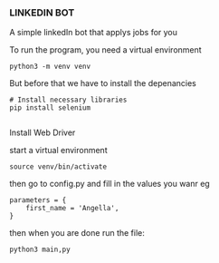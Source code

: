 ### LINKEDIN BOT
A simple linkedIn bot that applys jobs for you

To run the program, you need a virtual environment
```
python3 -m venv venv

```

But before that we have to install the depenancies
```
# Install necessary libraries
pip install selenium


```
Install Web Driver

start a virtual environment
```
source venv/bin/activate

```

then go to config.py and fill in the values you wanr eg
```
parameters = {
    first_name = 'Angella',
}
```

then when you are done run the file:
```
python3 main,py
```